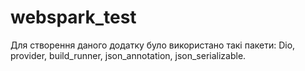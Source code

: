 # webspark_test

Для створення даного додатку було використано такі пакети: Dio, provider, build_runner, json_annotation, json_serializable.

